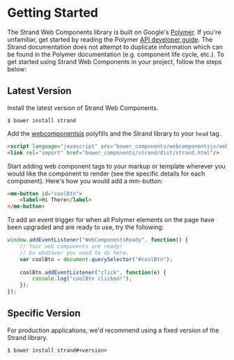# Getting Started

The Strand Web Components library is built on Google's <a href="https://www.polymer-project.org" target="_blank">Polymer</a>. If you're unfamiliar, get started by reading the Polymer <a href="https://www.polymer-project.org/1.0/docs/devguide/feature-overview.html" target="_blank">API developer guide</a>. The Strand documentation does not attempt to duplicate information which can be found in the Polymer documentation (e.g. component life cycle, etc.). To get started using Strand Web Components in your project, follow the steps below:

## Latest Version

Install the latest version of Strand Web Components.

```
$ bower install strand
```

Add the <a href="http://webcomponents.org/polyfills/" target= "_blank">webcomponentsjs</a> polyfills and the Strand library to your `head` tag. 

```html
<script language="javascript" src="bower_components/webcomponentsjs/webcomponents-lite.min.js"></script>
<link rel="import" href="bower_components/strand/dist/strand.html"/>
```

Start adding web component tags to your markup or template wherever you would like the component to render (see the specific details for each component). Here's how you would add a mm-button:

```html
<mm-button id="coolBtn">
	<label>Hi There</label>
</mm-button>
```

To add an event trigger for when all Polymer elements on the page have been upgraded and are ready to use, try the following:

```javascript
window.addEventListener("WebComponentsReady", function() { 
	// Your web components are ready!
	// Do whatever you need to do here.
	var coolBtn = document.querySelector("#coolBtn");
	
	coolBtn.addEventListener("click", function(e) {
		console.log("coolBtn clicked!");
	});
});
```

## Specific Version

For production applications, we'd recommend using a fixed version of the Strand library.

```
$ bower install strand#<version>
```